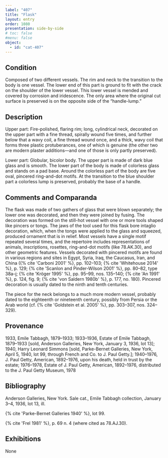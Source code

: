 ```yaml
---
label: "407"
title: "Flask"
layout: entry
order: 1080
presentation: side-by-side
# toc: false
#menu: false 
object:
  - id: "cat-407"
---
```


## Condition

Composed of two different vessels. The rim and neck to the transition to the body is one vessel. The lower end of this part is ground to fit with the crack on the shoulder of the lower vessel. This lower vessel is mended and covered by corrosion and iridescence. The only area where the original cut surface is preserved is on the opposite side of the “handle-lump.”

## Description

Upper part: Fire-polished, flaring rim; long, cylindrical neck, decorated on the upper part with a fine thread, spirally wound five times, and further below that a wavy coil, a fine thread wound once, and a thick, wavy coil that forms three plastic protuberances, one of which is genuine (the other two are modern plaster additions—and one of those is only partly preserved).

Lower part: Globular, bicolor body. The upper part is made of dark blue glass and is smooth. The lower part of the body is made of colorless glass and stands on a pad base. Around the colorless part of the body are five oval, pincered ring-and-dot motifs. At the transition to the blue shoulder part a colorless lump is preserved, probably the base of a handle.

## Comments and Comparanda

The flask was made of two gathers of glass that were blown separately; the lower one was decorated, and then they were joined by fusing. The decoration was formed on the still-hot vessel with one or more tools shaped like pincers or tongs. The jaws of the tool used for this flask bore intaglio decoration, which, when the tongs were applied to the glass and squeezed, produced ornament that is in relief. Most vessels have a single motif repeated several times, and the repertoire includes representations of animals, inscriptions, rosettes, ring-and-dot motifs (like 78.AK.30), and other geometric features. Vessels decorated with pincered motifs are found in various regions and sites in Egypt, Syria, Iraq, the Caucasus, Iran, and China ({% cite 'Carboni 2001' %}, pp. 102–103; {% cite 'Whitehouse 2014' %}, p. 129; {% cite 'Scanlon and Pinder-Wilson 2001' %}, pp. 80–82, type 38a–j; {% cite 'Kröger 1995' %}, pp. 95–99, nos. 135–140; {% cite 'An 1991' %}, p. 124, fig. 9;  {% cite 'von Saldern 1980b' %}, p. 177, no. 180). Pincered decoration is usually dated to the ninth and tenth centuries.

The piece for the neck belongs to a much more modern vessel, probably dated to the eighteenth or nineteenth century, possibly from Persia or the Arab world (cf. {% cite 'Goldstein et al. 2005' %}, pp. 303–307, nos. 324–329).

## Provenance

1933, Emile Tabbagh, 1879–1933; 1933–1936, Estate of Emile Tabbagh, 1879–1933 [sold, Anderson Galleries, New York, January 3, 1936, lot 13]; 1940, Harry Leonard Simmons [sold, Parke-Bernet Galleries, New York, April 5, 1940, lot 99, through French and Co. to J. Paul Getty.]; 1940–1976, J. Paul Getty, American, 1892–1976, upon his death, held in trust by the estate; 1976–1978, Estate of J. Paul Getty, American, 1892–1976, distributed to the J. Paul Getty Museum, 1978

## Bibliography

Anderson Galleries, New York. Sale cat., Emile Tabbagh collection, January 3–4, 1936, lot 13, ill.

{% cite 'Parke-Bernet Galleries 1940' %}, lot 99.

{% cite 'Frel 1981' %}, p. 69 n. 4 (where cited as 78.AJ.30).

## Exhibitions

None